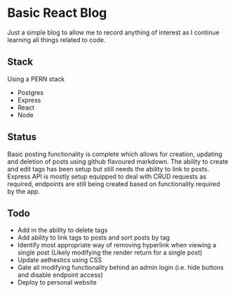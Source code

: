 # Basic React Blog
Just a simple blog to allow me to record anything of interest as I continue learning all things related to code. 

## Stack
Using a PERN stack
- Postgres
- Express
- React
- Node

## Status
Basic posting functionality is complete which allows for creation, updating and deletion of posts using github flavoured markdown.
The ability to create and edit tags has been setup but still needs the ability to link to posts.
Express API is mostly setup equipped to deal with CRUD requests as required, endpoints are still being created based on functionality required by the app. 

## Todo 
- Add in the ability to delete tags
- Add ability to link tags to posts and sort posts by tag
- Identify most appropriate way of removing hyperlink when viewing a single post (Likely modifying the render return for a single post)
- Update aethestics using CSS
- Gate all modifying functionality behind an admin login (i.e. hide buttons and disable endpoint access)
- Deploy to personal website